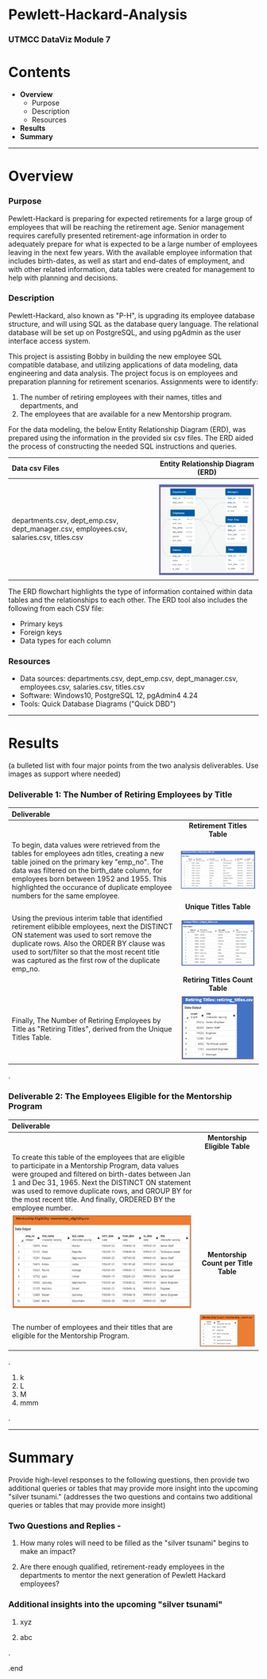 # Pewlett-Hackard-Analysis
### UTMCC DataViz Module 7

# Contents

- **Overview**
    - Purpose
    - Description
    - Resources
- **Results**
- **Summary**

---

# Overview

### Purpose

Pewlett-Hackard is preparing for expected retirements for a large group of employees that will be reaching the retirement age. Senior management requires carefully presented retirement-age information in order to adequately prepare for what is expected to be a large number of employees leaving in the next few years. 
With the available employee information that includes birth-dates, as well as start and end-dates of employment, and with other related information, data tables were created for management to help with planning and decisions.

### Description

Pewlett-Hackard, also known as "P-H", is upgrading its employee database structure, and will using SQL as the database query language. The relational database will be set up on PostgreSQL, and using pgAdmin as the user interface access system. 

This project is assisting Bobby in building the new employee SQL compatible database, and utilizing applications of data modeling, data engineering and data analysis. The project focus is on employees and preparation planning for retirement scenarios. 
Assignments were to identify: 
1) The number of retiring employees with their names, titles and departments, and 
2) The employees that are available for a new Mentorship program. 

For the data modeling, the below Entity Relationship Diagram (ERD), was prepared using the information in the provided six csv files. The ERD aided the process of constructing the needed SQL instructions and queries. 
 

| **Data csv Files** | **Entity Relationship Diagram (ERD)** |
| :---         |     :---:      |
| departments.csv, dept_emp.csv, dept_manager.csv, employees.csv, salaries.csv, titles.csv | ![Employee2DB.png](https://github.com/larrydodson/Pewlett-Hackard-Analysis/blob/master/Employee2DB.png) |


The ERD flowchart highlights the type of information contained within data tables and the relationships to each other. The ERD tool also includes the following from each CSV file:
  - Primary keys
  - Foreign keys
  - Data types for each column



### Resources

- Data sources: departments.csv, dept_emp.csv, dept_manager.csv, employees.csv, salaries.csv, titles.csv
- Software: Windows10, PostgreSQL 12, pgAdmin4 4.24
- Tools: Quick Database Diagrams ("Quick DBD")


---

# Results
  (a bulleted list with four major points from the two analysis deliverables. Use images as support where needed) 

### Deliverable 1: The Number of Retiring Employees by Title


| **Deliverable** | |
| :---         |     :---:      |
|  | **Retirement Titles Table**  |
| To begin, data values were retrieved from the tables for employees adn titles, creating a new table joined on the primary key "emp_no". The data was filtered on the birth_date column, for employees born between 1952 and 1955. This highlighted the occurance of duplicate employee numbers for the same employee.| ![retirement_titles.png](https://github.com/larrydodson/Pewlett-Hackard-Analysis/blob/master/retirement_titles.png) |
|  | **Unique Titles Table** |
| Using the previous interim table that identified retirement elibible employees, next the DISTINCT ON statement was used to sort remove the duplicate rows. Also the ORDER BY clause was used to sort/filter so that the most recent title was captured as the first row of the duplicate emp_no. | ![unique_titles.png](https://github.com/larrydodson/Pewlett-Hackard-Analysis/blob/master/unique_titles.png) |
|  | **Retiring Titles Count Table** |
| Finally, The Number of Retiring Employees by Title as "Retiring Titles", derived from the Unique Titles Table. | ![retiring_titles.png](https://github.com/larrydodson/Pewlett-Hackard-Analysis/blob/master/retiring_titles.png) |




.

### Deliverable 2: The Employees Eligible for the Mentorship Program


| **Deliverable** | |
| :---         |     :---:      |
|  | **Mentorship Eligible Table**  |
| To create this table of the employees that are eligible to participate in a Mentorship Program, data values were grouped and filtered on birth-dates between Jan 1 and Dec 31, 1965. Next the DISTINCT ON statement was used to remove duplicate rows, and GROUP BY for the most recent title. And finally, ORDERED BY the employee number.  |  |
| ![mentorship_eligibility.png](https://github.com/larrydodson/Pewlett-Hackard-Analysis/blob/master/mentorship_eligibility.png) | **Mentorship Count per Title Table** |
| The number of employees and their titles that are eligible for the Mentorship Program. | ![mentorship_count.png](https://github.com/larrydodson/Pewlett-Hackard-Analysis/blob/master/mentorship_count.png) |



.

  1. k
  2. L
  3. M
  4. mmm 
  
  


.

---

# Summary

Provide high-level responses to the following questions, then provide two additional queries or tables that may provide more insight into the upcoming "silver tsunami."
(addresses the two questions and contains two additional queries or tables that may provide more insight) 

### Two Questions and Replies - 
  1. How many roles will need to be filled as the "silver tsunami" begins to make an impact?
  
  
  
  2. Are there enough qualified, retirement-ready employees in the departments to mentor the next generation of Pewlett Hackard employees?




### Additional insights into the upcoming "silver tsunami"
  1. xyz 
  
  2. abc 
  
  
.

.end 
